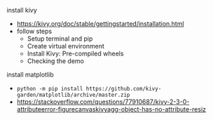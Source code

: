 install kivy
- https://kivy.org/doc/stable/gettingstarted/installation.html
- follow steps
  - Setup terminal and pip
  - Create virtual environment
  - Install Kivy: Pre-compiled wheels
  - Checking the demo

install matplotlib
- `python -m pip install https://github.com/kivy-garden/matplotlib/archive/master.zip`
- https://stackoverflow.com/questions/77910687/kivy-2-3-0-attributeerror-figurecanvaskivyagg-object-has-no-attribute-resiz
